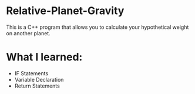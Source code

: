 # Relative-Planet-Gravity
This is a C++ program that allows you to 
calculate your hypothetical weight on another planet.

# What I learned:
 - IF Statements
 - Variable Declaration
 - Return Statements
